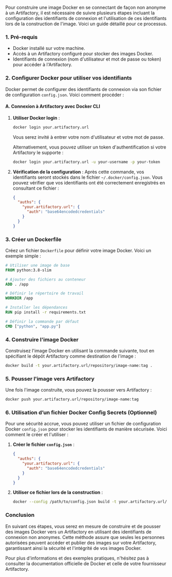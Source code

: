 Pour construire une image Docker en se connectant de façon non anonyme à un Artifactory, il est nécessaire de suivre plusieurs étapes incluant la configuration des identifiants de connexion et l'utilisation de ces identifiants lors de la construction de l'image. Voici un guide détaillé pour ce processus.

### 1. Pré-requis

- Docker installé sur votre machine.
- Accès à un Artifactory configuré pour stocker des images Docker.
- Identifiants de connexion (nom d'utilisateur et mot de passe ou token) pour accéder à l'Artifactory.

### 2. Configurer Docker pour utiliser vos identifiants

Docker permet de configurer des identifiants de connexion via son fichier de configuration `config.json`. Voici comment procéder :

#### A. Connexion à Artifactory avec Docker CLI

1. **Utiliser Docker login** :
   ```sh
   docker login your.artifactory.url
   ```
   Vous serez invité à entrer votre nom d'utilisateur et votre mot de passe.

   Alternativement, vous pouvez utiliser un token d'authentification si votre Artifactory le supporte :
   ```sh
   docker login your.artifactory.url -u your-username -p your-token
   ```

2. **Vérification de la configuration** :
   Après cette commande, vos identifiants seront stockés dans le fichier `~/.docker/config.json`. Vous pouvez vérifier que vos identifiants ont été correctement enregistrés en consultant ce fichier :
   ```json
   {
     "auths": {
       "your.artifactory.url": {
         "auth": "base64encodedcredentials"
       }
     }
   }
   ```

### 3. Créer un Dockerfile

Créez un fichier `Dockerfile` pour définir votre image Docker. Voici un exemple simple :

```dockerfile
# Utiliser une image de base
FROM python:3.8-slim

# Ajouter des fichiers au conteneur
ADD . /app

# Définir le répertoire de travail
WORKDIR /app

# Installer les dépendances
RUN pip install -r requirements.txt

# Définir la commande par défaut
CMD ["python", "app.py"]
```

### 4. Construire l'image Docker

Construisez l'image Docker en utilisant la commande suivante, tout en spécifiant le dépôt Artifactory comme destination de l'image :

```sh
docker build -t your.artifactory.url/repository/image-name:tag .
```

### 5. Pousser l'image vers Artifactory

Une fois l'image construite, vous pouvez la pousser vers Artifactory :

```sh
docker push your.artifactory.url/repository/image-name:tag
```

### 6. Utilisation d’un fichier Docker Config Secrets (Optionnel)

Pour une sécurité accrue, vous pouvez utiliser un fichier de configuration Docker `config.json` pour stocker les identifiants de manière sécurisée. Voici comment le créer et l'utiliser :

1. **Créer le fichier `config.json`** :
   ```json
   {
     "auths": {
       "your.artifactory.url": {
         "auth": "base64encodedcredentials"
       }
     }
   }
   ```

2. **Utiliser ce fichier lors de la construction** :
   ```sh
   docker --config /path/to/config.json build -t your.artifactory.url/repository/image-name:tag .
   ```

### Conclusion

En suivant ces étapes, vous serez en mesure de construire et de pousser des images Docker vers un Artifactory en utilisant des identifiants de connexion non anonymes. Cette méthode assure que seules les personnes autorisées peuvent accéder et publier des images sur votre Artifactory, garantissant ainsi la sécurité et l'intégrité de vos images Docker.

Pour plus d'informations et des exemples pratiques, n'hésitez pas à consulter la documentation officielle de Docker et celle de votre fournisseur Artifactory.